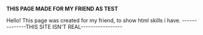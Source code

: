 **THIS PAGE MADE FOR MY FRIEND AS TEST**

Hello! This page was created for my friend, to show html skills i have.
       --------------THIS SITE ISN'T REAL-----------------
